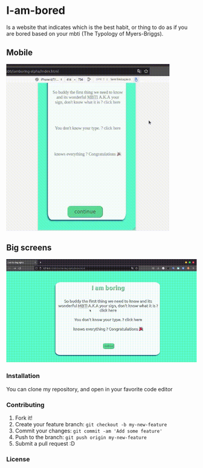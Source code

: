 # I-am-bored

Is a website that indicates which is the best habit, or thing to do as if you are bored based on your mbti (The Typology of Myers-Briggs). 


## Mobile
![gif-demo-mobile](./Documentation/mobile.gif)


## Big screens
![gif-demo-desktop](./Documentation/desktop.gif)

### Installation
You can clone my repository, and open in your favorite code editor

### Contributing
1. Fork it!
2. Create your feature branch: `git checkout -b my-new-feature`
3. Commit your changes: `git commit -am 'Add some feature'`
4. Push to the branch: `git push origin my-new-feature`
5. Submit a pull request :D

### License

